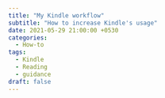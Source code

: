 ```yaml
---
title: "My Kindle workflow"
subtitle: "How to increase Kindle's usage"
date: 2021-05-29 21:00:00 +0530
categories:
  - How-to
tags:
  - Kindle
  - Reading
  - guidance
draft: false
---
```


